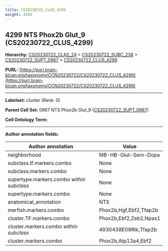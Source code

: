 ```yaml
---
title: CS20230722_CLUS_4299
weight: 4299
---
```

## 4299 NTS Phox2b Glut_9 (CS20230722_CLUS_4299)
<b>Hierarchy: </b>
[CS20230722_CLAS_24](../CS20230722_CLAS_24) >
[CS20230722_SUBC_238](../CS20230722_SUBC_238) >
[CS20230722_SUPT_0967](../CS20230722_SUPT_0967) >
[CS20230722_CLUS_4299](../CS20230722_CLUS_4299)

**PURL:** [https://purl.brain-bican.org/taxonomy/CCN20230722/CS20230722_CLUS_4299](https://purl.brain-bican.org/taxonomy/CCN20230722/CS20230722_CLUS_4299)

---


**Labelset:** cluster (Rank: 0)

**Parent Cell Set:** 0967 NTS Phox2b Glut_9 ([CS20230722_SUPT_0967](../CS20230722_SUPT_0967))



**Cell Ontology Term:** 

[MARKER GENES.]: #


---

[TRANSFERRED ANNOTATIONS.]: #


[AUTHOR ANNOTATION FIELDS.]: #


**Author annotation fields:**

| Author annotation | Value |
|-------------------|-------|
|neighborhood|MB-HB-Glut-Sero-Dopa|
|subclass.tf.markers.combo|None|
|subclass.markers.combo|None|
|supertype.markers.combo _within subclass_|None|
|supertype.markers.combo|None|
|anatomical_annotation|NTS|
|merfish.markers.combo|Phox2b,Hgf,Ebf2,Tfap2b|
|cluster.TF.markers.combo|Phox2b,Ebf2,Zeb2,Npas1|
|cluster.markers.combo _within subclass_|4930438E09Rik,Tfap2b|
|cluster.markers.combo|Phox2b,Atp13a4,Ebf2|
